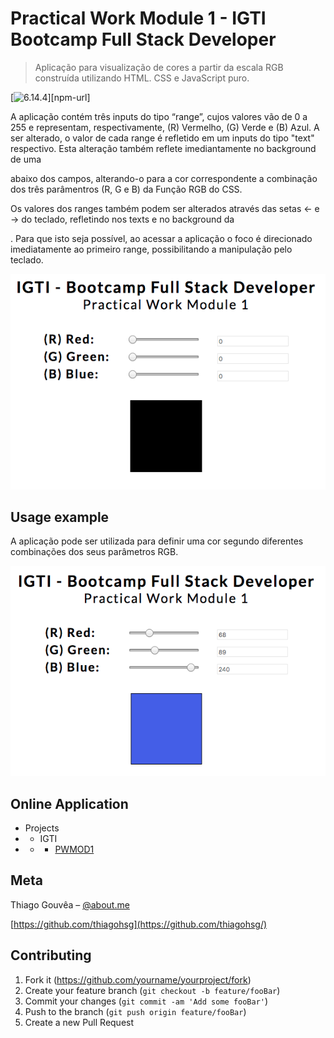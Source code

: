 # Practical Work Module 1 - IGTI Bootcamp Full Stack Developer

> Aplicação para visualização de cores a partir da escala RGB construída utilizando HTML. CSS e JavaScript puro.

[![6.14.4][npm-image]][npm-url]

A aplicação contém três inputs do tipo “range”, cujos valores vão de 0 a 255 e representam, respectivamente, (R) Vermelho, (G) Verde e (B) Azul. A ser alterado, o valor de cada range é refletido em um inputs do tipo "text" respectivo. Esta alteração também reflete imediantamente no background de uma <div> abaixo dos campos, alterando-o para a cor correspondente a combinação dos três parâmentros (R, G e B) da Função RGB do CSS.

Os valores dos ranges também podem ser alterados através das setas ← e → do teclado, refletindo nos texts e no background da <div>. Para que isto seja possível, ao acessar a aplicação o foco é direcionado imediatamente ao primeiro range, possibilitando a manipulação pelo teclado.

![](/imgs/screenShot01.png)

## Usage example

A aplicação pode ser utilizada para definir uma cor segundo diferentes combinações dos seus parâmetros RGB.

![](/imgs/screenShot02.png)

## Online Application

- Projects
- - IGTI
- - - [PWMOD1](http://www.thiagogouvea.com.br/projects/igti/pwmod1)

## Meta

Thiago Gouvêa – [@about.me](https://about.me/tgouvea)

[https://github.com/thiagohsg](https://github.com/thiagohsg/)

## Contributing

1. Fork it (<https://github.com/yourname/yourproject/fork>)
2. Create your feature branch (`git checkout -b feature/fooBar`)
3. Commit your changes (`git commit -am 'Add some fooBar'`)
4. Push to the branch (`git push origin feature/fooBar`)
5. Create a new Pull Request

<!-- Markdown link & img dfn's -->

[npm-image]: https://img.shields.io/npm/v/datadog-metrics.svg?style=flat-square
